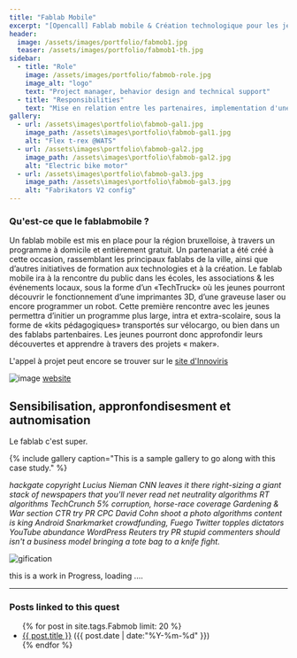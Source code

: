 ```yaml
---
title: "Fablab Mobile"
excerpt: "[Opencall] Fablab mobile & Création technologique pour les jeunes"
header:
  image: /assets/images/portfolio/fabmob1.jpg
  teaser: /assets/images/portfolio/fabmob1-th.jpg
sidebar:
  - title: "Role"
    image: /assets/images/portfolio/fabmob-role.jpg
    image_alt: "logo"
    text: "Project manager, behavior design and technical support"
  - title: "Responsibilities"
    text: "Mise en relation entre les partenaires, implementation d'une trame de gamification à l'ensemble du processus et un support technique sur le matériel fablab des modules"
gallery:
  - url: /assets\images\portfolio\fabmob-gal1.jpg
    image_path: /assets\images\portfolio\fabmob-gal1.jpg
    alt: "Flex t-rex @WATS"
  - url: /assets\images\portfolio\fabmob-gal2.jpg
    image_path: /assets\images\portfolio\fabmob-gal2.jpg
    alt: "Electric bike motor"
  - url: /assets\images\portfolio\fabmob-gal3.jpg
    image_path: /assets\images\portfolio\fabmob-gal3.jpg
    alt: "Fabrikators V2 config"
---
```


### Qu'est-ce que le fablabmobile ?
Un fablab mobile est mis en place pour la région bruxelloise, à travers un programme à domicile et entièrement gratuit. Un partenariat a été créé à cette occasion, rassemblant les principaux fablabs de la ville, ainsi que d’autres initiatives de formation aux technologies et à la création.
Le fablab mobile ira à la rencontre du public dans les écoles, les associations & les événements locaux, sous la forme d’un «TechTruck» où les jeunes pourront découvrir le fonctionnement d’une imprimantes 3D, d’une graveuse laser ou encore programmer un robot.
Cette première rencontre avec les jeunes permettra d’initier un programme plus large, intra et extra-scolaire, sous la forme de «kits pédagogiques» transportés sur vélocargo, ou bien dans un des fablabs partenbaires. Les jeunes pourront donc approfondir leurs découvertes et apprendre à travers des projets « maker».

L'appel à projet peut encore se trouver sur le [site d'Innoviris](http://www.innoviris.be/fr/promotion/fablab-mobile)

![image](https://user-images.githubusercontent.com/12049360/37554887-6f6db084-29df-11e8-8f7c-8951e1c29492.png)
[website](http://www.fablabmobile.brussels)

## Sensibilisation, appronfondisesment et autnomisation

Le fablab c'est super.

{% include gallery caption="This is a sample gallery to go along with this case study." %}

_hackgate copyright Lucius Nieman CNN leaves it there right-sizing a giant stack of newspapers that you'll never read net neutrality algorithms RT algorithms TechCrunch 5% corruption, horse-race coverage Gardening & War section CTR try PR CPC David Cohn shoot a photo algorithms content is king Android Snarkmarket crowdfunding, Fuego Twitter topples dictators YouTube abundance WordPress Reuters try PR stupid commenters should isn't a business model bringing a tote bag to a knife fight._

![gification](https://i.pinimg.com/originals/fe/24/dc/fe24dc2b3440d3622249452d391f4393.gif)

this is a work in Progress, loading ....


---
### Posts linked to this quest
<ul class="posts">
{% for post in site.tags.Fabmob limit: 20 %}  <!-- change the name after site.tags.***** to select the tag -->
  <div class="post_info">
    <li>
         <a href="{{ post.url }}">{{ post.title }}</a>
         <span>({{ post.date | date:"%Y-%m-%d" }})</span>
    </li>
    </div>
  {% endfor %}
</ul>
